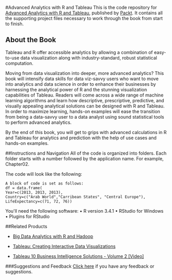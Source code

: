 #Advanced Analytics with R and Tableau
This is the code repository for [Advanced Analytics with R and Tableau](https://www.packtpub.com/big-data-and-business-intelligence/advanced-analytics-r-and-tableau?utm_source=github&utm_medium=repository&utm_campaign=9781786460110), published by [Packt](https://www.packtpub.com/?utm_source=github). It contains all the supporting project files necessary to work through the book from start to finish.
## About the Book
Tableau and R offer accessible analytics by allowing a combination of easy-to-use data visualization along with industry-standard, robust statistical computation.

Moving from data visualization into deeper, more advanced analytics? This book will intensify data skills for data viz-savvy users who want to move into analytics and data science in order to enhance their businesses by harnessing the analytical power of R and the stunning visualization capabilities of Tableau. Readers will come across a wide range of machine learning algorithms and learn how descriptive, prescriptive, predictive, and visually appealing analytical solutions can be designed with R and Tableau. In order to maximize learning, hands-on examples will ease the transition from being a data-savvy user to a data analyst using sound statistical tools to perform advanced analytics.

By the end of this book, you will get to grips with advanced calculations in R and Tableau for analytics and prediction with the help of use cases and hands-on examples.

##Instructions and Navigation
All of the code is organized into folders. Each folder starts with a number followed by the application name. For example, Chapter02.



The code will look like the following:
```
A block of code is set as follows:
df = data.frame(
Year=c(2013, 2013, 2013),
Country=c("Arab World","Carribean States", "Central Europe"),
LifeExpectancy=c(71, 72, 76))
```

You'll need the following software:
• R version 3.4.1
• RStudio for Windows
• Plugins for RStudio

##Related Products
* [Big Data Analytics with R and Hadoop](https://www.packtpub.com/big-data-and-business-intelligence/big-data-analytics-r-and-hadoop?utm_source=github&utm_medium=repository&utm_campaign=9781782163282)

* [Tableau: Creating Interactive Data Visualizations](https://www.packtpub.com/big-data-and-business-intelligence/tableau-creating-interactive-data-visualizations?utm_source=github&utm_medium=repository&utm_campaign=9781787124196)

* [Tableau 10 Business Intelligence Solutions - Volume 2 [Video]](https://www.packtpub.com/big-data-and-business-intelligence/tableau-10-business-intelligence-solutions-volume-2-video?utm_source=github&utm_medium=repository&utm_campaign=9781788296625)

###Suggestions and Feedback
[Click here](https://docs.google.com/forms/d/e/1FAIpQLSe5qwunkGf6PUvzPirPDtuy1Du5Rlzew23UBp2S-P3wB-GcwQ/viewform) if you have any feedback or suggestions.
